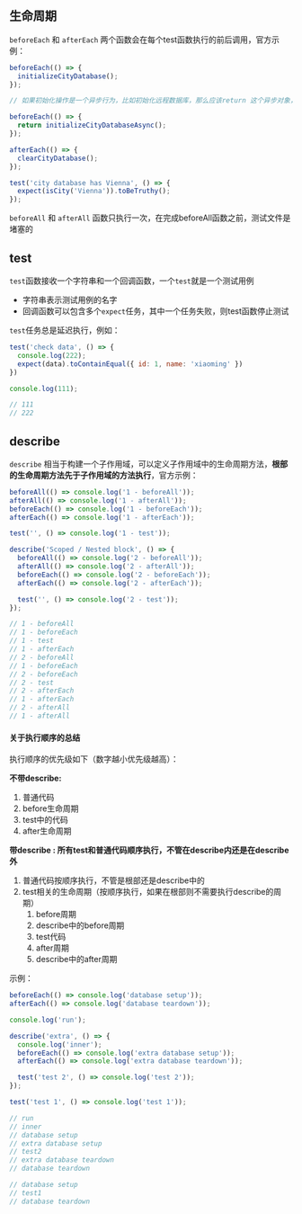 ## 生命周期

`beforeEach` 和 `afterEach` 两个函数会在每个test函数执行的前后调用，官方示例：

```js
beforeEach(() => {
  initializeCityDatabase();
});

// 如果初始化操作是一个异步行为，比如初始化远程数据库，那么应该return 这个异步对象，否则jest无法等待异步任务完成

beforeEach(() => {
  return initializeCityDatabaseAsync();
});

afterEach(() => {
  clearCityDatabase();
});

test('city database has Vienna', () => {
  expect(isCity('Vienna')).toBeTruthy();
});
```

`beforeAll` 和 `afterAll` 函数只执行一次，在完成beforeAll函数之前，测试文件是堵塞的

## test 

`test`函数接收一个字符串和一个回调函数，一个`test`就是一个测试用例

-   字符串表示测试用例的名字
-   回调函数可以包含多个`expect`任务，其中一个任务失败，则test函数停止测试

`test`任务总是延迟执行，例如：

```js
test('check data', () => {
  console.log(222);
  expect(data).toContainEqual({ id: 1, name: 'xiaoming' })
})

console.log(111);

// 111
// 222 
```

## describe

`describe` 相当于构建一个子作用域，可以定义子作用域中的生命周期方法，**根部的生命周期方法先于子作用域的方法执行**，官方示例：

```js
beforeAll(() => console.log('1 - beforeAll'));
afterAll(() => console.log('1 - afterAll'));
beforeEach(() => console.log('1 - beforeEach'));
afterEach(() => console.log('1 - afterEach'));

test('', () => console.log('1 - test'));

describe('Scoped / Nested block', () => {
  beforeAll(() => console.log('2 - beforeAll'));
  afterAll(() => console.log('2 - afterAll'));
  beforeEach(() => console.log('2 - beforeEach'));
  afterEach(() => console.log('2 - afterEach'));

  test('', () => console.log('2 - test'));
});

// 1 - beforeAll
// 1 - beforeEach
// 1 - test
// 1 - afterEach
// 2 - beforeAll
// 1 - beforeEach
// 2 - beforeEach
// 2 - test
// 2 - afterEach
// 1 - afterEach
// 2 - afterAll
// 1 - afterAll
```

#### 关于执行顺序的总结

执行顺序的优先级如下（数字越小优先级越高）：

**不带describe:**
1.  普通代码
2.  before生命周期
3.  test中的代码
4.  after生命周期

**带describe : 所有test和普通代码顺序执行，不管在describe内还是在describe外**
1.  普通代码按顺序执行，不管是根部还是describe中的
2.  test相关的生命周期（按顺序执行，如果在根部则不需要执行describe的周期）
    1.  before周期
    2.  describe中的before周期
    3.  test代码
    4.  after周期
    5.  describe中的after周期

示例：

```js
beforeEach(() => console.log('database setup'));
afterEach(() => console.log('database teardown'));

console.log('run');

describe('extra', () => {
  console.log('inner');
  beforeEach(() => console.log('extra database setup'));
  afterEach(() => console.log('extra database teardown'));

  test('test 2', () => console.log('test 2'));
});

test('test 1', () => console.log('test 1'));

// run
// inner
// database setup
// extra database setup
// test2
// extra database teardown
// database teardown

// database setup
// test1
// database teardown
```



